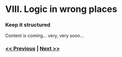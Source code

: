 # VIII. Logic in wrong places

### Keep it structured

Content is coming... very, very soon...

### [<< Previous](https://dirtydozen.dev/pages/en/magic-strings.html/pages/en/too-many-comments.html) | [Next >>](https://dirtydozen.dev/pages/en/magic-strings.html/pages/en/not-using-using.html)